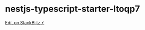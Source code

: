 # nestjs-typescript-starter-ltoqp7

[Edit on StackBlitz ⚡️](https://stackblitz.com/edit/nestjs-typescript-starter-ltoqp7)